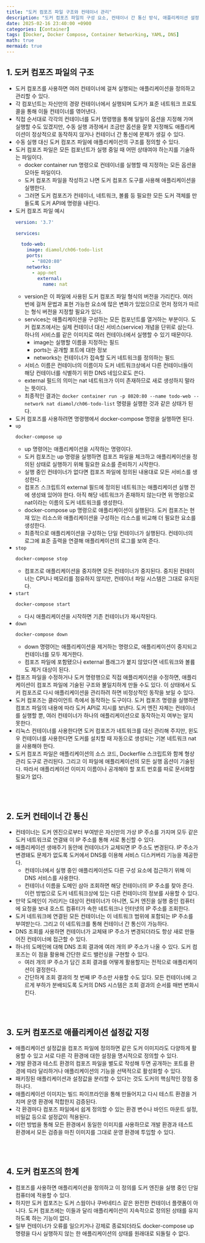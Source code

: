 ```yaml
---
title: "도커 컴포즈 파일 구조와 컨테이너 관리"
description: "도커 컴포즈 파일의 구성 요소, 컨테이너 간 통신 방식, 애플리케이션 설정 관리"
date: 2025-02-16 23:40:00 +0900
categories: [Container]
tags: [Docker, Docker Compose, Container Networking, YAML, DNS]
math: true
mermaid: true
---
```


## 1. 도커 컴포즈 파일의 구조
- 도커 컴포즈를 사용하면 여러 컨테이너에 걸쳐 실행되는 애플리케이션을 정의하고 관리할 수 있다.
- 각 컴포넌트는 자신만의 경량 컨테이너에서 실행되며 도커가 표준 네트워크 프로토콜을 통해 이들 컨테이너를 엮어낸다.
- 직접 순서대로 각각의 컨테이너를 도커 명령행을 통해 일일이 옵션을 지정해 가며 실행할 수도 있겠지만, 수동 실행 과정에서 조금만 옵션을 잘못 지정해도 애플리케이션이 정상적으로 동작하지 않거나 컨테이너 간 통신에 문제가 생길 수 있다.
- 수동 실행 대신 도커 컴포즈 파일에 애플리케이션의 구조를 정의할 수 있다.
- 도커 컴포즈 파일은 모든 컴포넌트가 실행 중일 때 어떤 상태여야 하는지를 기술하는 파일이다.
  - docker container run 명령으로 컨테이너를 실행할 때 지정하는 모든 옵션을 모아둔 파일이다.
  - 도커 컴포즈 파일을 작성하고 나면 도커 컴포즈 도구를 사용해 애플리케이션을 실행한다.
  - 그러면 도커 컴포즈가 컨테이너, 네트워크, 볼륨 등 필요한 모든 도커 객체를 만들도록 도커 API에 명령을 내린다.
- 도커 컴포즈 파일 예시
  ``` yaml
  version: '3.7'
  
  services:
  
    todo-web: 
      image: diamol/ch06-todo-list
      ports:
        - "8020:80"
      networks:
        - app-net
          external:
            name: nat
  ```
  - version은 이 파일에 사용된 도커 컴포즈 파일 형식의 버전을 가리킨다. 여러 번에 걸쳐 문법과 표현 가능한 요소에 많은 변화가 있었으므로 먼저 정의가 따르는 형식 버전을 지정할 필요가 있다.
  - services는 애플리케이션을 구성하는 모든 컴포넌트를 열거하는 부분이다. 도커 컴포즈에서는 실제 컨테이너 대신 서비스(service) 개념을 단위로 삼는다. 하나의 서비스를 같은 이미지로 여러 컨테이너에서 실행할 수 있기 때문이다.
    - image는 실행할 이름을 지정하는 필드
    - ports는 공개할 포트에 대한 정보
    - networks는 컨테이너가 접속할 도커 네트워크를 정의하는 필드
  - 서비스 이름은 컨테이너의 이름이자 도커 네트워크상에서 다른 컨테이너들이 해당 컨테이너를 식별하기 위한 DNS 네임으로도 쓴다.
  - external 필드의 의미는 nat 네트워크가 이미 존재하므로 새로 생성하지 말라는 뜻이다.
  - 최종적인 결과는 `docker container run -p 8020:80 --name todo-web --network nat diamol/ch06-todo-list` 명령을 실행한 것과 같은 상태가 된다.
- 도커 컴포즈를 사용하려면 명령행에서 docker-compose 명령을 실행하면 된다.
- `up`
  ```
  docker-compose up
  ```
  - up 명령어는 애플리케이션을 시작하는 명령이다.
  - 도커 컴포즈는 up 명령을 실행하면 컴포즈 파일을 체크하고 애플리케이션을 정의된 상태로 실행하기 위해 필요한 요소를 준비하기 시작한다.
  - 실행 중인 컨테이너가 없다면 컴포즈 파일에 정의된 내용대로 모든 서비스를 생성한다.
  - 컴포즈 스크립트의 external 필드에 정의된 네트워크는 애플리케이션 실행 전에 생성돼 있어야 한다. 아직 해당 네트워크가 존재하지 않는다면 위 명령으로 nat이라는 이름의 도커 네트워크를 생성한다.
  - docker-compose up 명령으로 애플리케이션이 실행된다. 도커 컴포즈는 현재 있는 리소스와 애플리케이션을 구성하는 리소스를 비교해 더 필요한 요소를 생성한다.
  - 최종적으로 애플리케이션을 구성하는 단일 컨테이너가 실행된다. 컨테이너의 로그에 표준 출력을 연결해 애플리케이션의 로그를 보여 준다.
- `stop`
  ```
  docker-compose stop
  ```
  - 컴포즈로 애플리케이션을 중지하면 모든 컨테이너가 중지된다. 중지된 컨테이너는 CPU나 메모리를 점유하지 않지만, 컨테이너 파일 시스템은 그대로 유지된다.
- `start`
  ```
  docker-compose start
  ```
  - 다시 애플리케이션을 시작하면 기존 컨테이너가 재시작된다.
- `down`
  ```
  docker-compose down
  ```
  - down 명령어는 애플리케이션을 제거하는 명령으로, 애플리케이션이 중지되고 컨테이너를 모두 제거한다.
  - 컴포즈 파일에 포함됐으나 external 플래그가 붙지 않았다면 네트워크와 볼륨도 제거 대상이 된다.
- 컴포즈 파일을 수정하거나 도커 명령행으로 직접 애플리케이션을 수정하면, 애플리케이션이 컴포즈 파일에 기술된 구조와 불일치하게 만들 수도 있다. 이 상태에서 도커 컴포즈로 다시 애플리케이션을 관리하려 하면 비정상적인 동작을 보일 수 있다.
- 도커 컴포즈는 클라이언트 측에서 동작하는 도구이다. 도커 컴포즈 명령을 실행하면 컴포즈 파일의 내용에 따라 도커 API로 지시를 보낸다. 도커 엔진 자체는 컨테이너를 실행할 뿐, 여러 컨테이너가 하나의 애플리케이션으로 동작하는지 여부는 알지 못한다.
- 리눅스 컨테이너를 사용한다면 도커 컴포즈가 네트워크를 대신 관리해 주지만, 윈도우 컨테이너를 사용한다면 도커를 설치할 때 자동으로 생성되는 기본 네트워크 nat을 사용해야 한다.
- 도커 컴포즈 파일은 애플리케이션의 소스 코드, Dockerfile 스크립트와 함께 형상 관리 도구로 관리된다. 그리고 이 파일에 애플리케이션의 모든 실행 옵션이 기술된다. 따라서 애플리케이션 이미지 이름이나 공개해야 할 포트 번호를 따로 문서화할 필요가 없다.

<br>
<br>

## 2. 도커 컨테이너 간 통신
- 컨테이너는 도커 엔진으로부터 부여받은 자신만의 가상 IP 주소를 가지며 모두 같은 도커 네트워크로 연결돼 이 IP 주소를 통해 서로 통신할 수 있다.
- 애플리케이션 생애주기 동안에 컨테이너가 교체되면 IP 주소도 변경된다. IP 주소가 변경돼도 문제가 없도록 도커에서 DNS를 이용해 서비스 디스커버리 기능을 제공한다.
  - 컨테이너에서 실행 중인 애플리케이션도 다른 구성 요소에 접근하기 위해 이 DNS 서비스를 사용한다. 
  - 컨테이너 이름을 도메인 삼아 조회하면 해당 컨테이너의 IP 주소를 찾아 준다. 이런 방법으로 도커 네트워크상에 있는 다른 컨테이너의 정보를 사용할 수 있다.
- 만약 도메인이 가리키는 대상이 컨테이너가 아니면, 도커 엔진을 실행 중인 컴퓨터에 요청을 보내 호스트 컴퓨터가 속한 네트워크나 인터넷의 IP 주소를 조회한다.
- 도커 네트워크에 연결된 모든 컨테이너는 이 네트워크 범위에 포함되는 IP 주소를 부여받는다. 그리고 이 네트워크를 통해 컨테이너 간 통신이 가능하다.
- DNS 조회를 사용하면 컨테이너가 교체돼 IP 주소가 변경되더라도 항상 새로 만들어진 컨테이너에 접근할 수 있다.
- 하나의 도메인에 대해 DNS 조회 결과에 여러 개의 IP 주소가 나올 수 있다. 도커 컴포즈는 이 점을 활용해 간단한 로드 밸런싱을 구현할 수 있다.
  - 여러 개의 IP 주소가 담긴 조회 결과를 어떻게 활용할지는 전적으로 애플리케이션이 결정한다.
  - 간단하게 조회 결과의 첫 번째 IP 주소만 사용할 수도 있다. 모든 컨테이너에 고르게 부하가 분배되도록 도커의 DNS 시스템은 조회 결과의 순서를 매번 변화시킨다. 

<br>
<br>

## 3. 도커 컴포즈로 애플리케이션 설정값 지정
- 애플리케이션 설정값을 컴포즈 파일에 정의하면 같은 도커 이미지라도 다양하게 활용할 수 있고 서로 다른 각 환경에 대한 설정을 명시적으로 정의할 수 있다.
- 개발 환경과 테스트 환경의 컴포즈 파일을 별도로 작성해 두면 공개하는 포트를 환경에 따라 달리하거나 애플리케이션의 기능을 선택적으로 활성화할 수 있다.
- 패키징된 애플리케이션과 설정값을 분리할 수 있다는 것도 도커의 핵심적인 장점 중 하나다.
- 애플리케이션 이미지는 빌드 파이프라인을 통해 만들어지고 다시 테스트 환경을 거치며 운영 환경에 적합한지 검증된다.
- 각 환경마다 컴포즈 파일에서 쉽게 정의할 수 있는 환경 변수나 바인드 마운트 설정, 비밀값 등으로 설정값이 적용된다.
- 이런 방법을 통해 모든 환경에서 동일한 이미지를 사용하므로 개발 환경과 테스트 환경에서 모든 검증을 마친 이미지를 그대로 운영 환경에 투입할 수 있다.

<br>
<br>

## 4. 도커 컴포즈의 한계
- 컴포즈를 사용하면 애플리케이션을 정의하고 이 정의를 도커 엔진을 실행 중인 단일 컴퓨터에 적용할 수 있다. 
- 하지만 도커 컴포즈는 도커 스웜이나 쿠버네티스 같은 완전한 컨테이너 플랫폼이 아니다. 도커 컴포즈에는 이들과 달리 애플리케이션이 지속적으로 정의된 상태를 유지하도록 하는 기능이 없다.
- 일부 컨테이너가 오류를 일으키거나 강제로 종료되더라도 docker-compose up 명령을 다시 실행하지 않는 한 애플리케이션의 상태를 원래대로 되돌릴 수 없다.